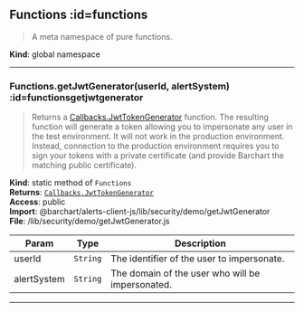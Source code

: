 ## Functions :id=functions
>A meta namespace of pure functions.

**Kind**: global namespace  

* * *

### Functions.getJwtGenerator(userId, alertSystem) :id=functionsgetjwtgenerator
>Returns a [Callbacks.JwtTokenGenerator](/content/sdk/lib-security?id=/content/sdk/lib-security?id=callbacksjwttokengenerator) function. The resulting function will
generate a token allowing you to impersonate any user in the test environment. It will
not work in the production environment. Instead, connection to the production environment
requires you to sign your tokens with a private certificate (and provide Barchart the
matching public certificate).

**Kind**: static method of <code>Functions</code>  
**Returns**: [<code>Callbacks.JwtTokenGenerator</code>](/content/sdk/lib-security?id=callbacks.jwttokengenerator)  
**Access**: public  
**Import**: @barchart/alerts-client-js/lib/security/demo/getJwtGenerator  
**File**: /lib/security/demo/getJwtGenerator.js  

| Param | Type | Description |
| --- | --- | --- |
| userId | <code>String</code> | The identifier of the user to impersonate. |
| alertSystem | <code>String</code> | The domain of the user who will be impersonated. |


* * *


